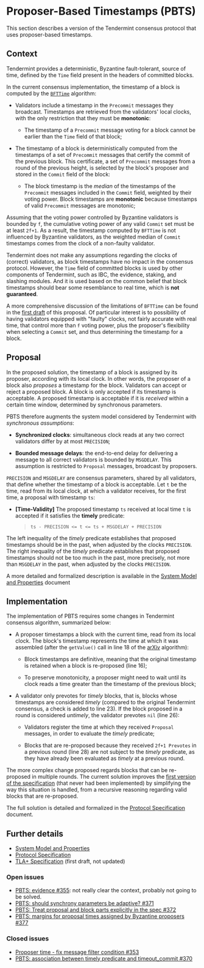 # Proposer-Based Timestamps (PBTS)

This section describes a version of the Tendermint consensus protocol
that uses proposer-based timestamps.

## Context

Tendermint provides a deterministic, Byzantine fault-tolerant, source of time,
defined by the `Time` field present in the headers of committed blocks.

In the current consensus implementation, the timestamp of a block is
computed by the [`BFTTime`][bfttime] algorithm:

- Validators include a timestamp in the `Precommit` messages they broadcast.
Timestamps are retrieved from the validators' local clocks,
with the only restriction that they must be **monotonic**:

    - The timestamp of a `Precommit` message voting for a block
	cannot be earlier than the `Time` field of that block;

- The timestamp of a block is deterministically computed from the timestamps of
a set of `Precommit` messages that certify the commit of the previous block.
This certificate, a set of `Precommit` messages from a round of the previous height,
is selected by the block's proposer and stored in the `Commit` field of the block:

    - The block timestamp is the *median* of the timestamps of the `Precommit` messages
	included in the `Commit` field, weighted by their voting power.
	Block timestamps are **monotonic** because
	timestamps of valid `Precommit` messages are monotonic;

Assuming that the voting power controlled by Byzantine validators is bounded by `f`,
the cumulative voting power of any valid `Commit` set must be at least `2f+1`.
As a result, the timestamp computed by `BFTTime` is not influenced by Byzantine validators,
as the weighted median of `Commit` timestamps comes from the clock of a non-faulty validator.

Tendermint does not make any assumptions regarding the clocks of (correct) validators,
as block timestamps have no impact in the consensus protocol.
However, the `Time` field of committed blocks is used by other components of Tendermint,
such as IBC, the evidence, staking, and slashing modules.
And it is used based on the common belief that block timestamps
should bear some resemblance to real time, which is **not guaranteed**.

A more comprehensive discussion of the limitations of `BFTTime`
can be found in the [first draft][main_v1] of this proposal.
Of particular interest is to possibility of having validators equipped with "faulty" clocks,
not fairly accurate with real time, that control more than `f` voting power,
plus the proposer's flexibility when selecting a `Commit` set,
and thus determining the timestamp for a block.

## Proposal

In the proposed solution, the timestamp of a block is assigned by its
proposer, according with its local clock.
In other words, the proposer of a block also *proposes* a timestamp for the block.
Validators can accept or reject a proposed block.
A block is only accepted if its timestamp is acceptable.
A proposed timestamp is acceptable if it is *received* within a certain time window,
determined by synchronous parameters.

PBTS therefore augments the system model considered by Tendermint with *synchronous assumptions*:

- **Synchronized clocks**: simultaneous clock reads at any two correct validators
differ by at most `PRECISION`;

- **Bounded message delays**: the end-to-end delay for delivering a message to all correct validators
is bounded by `MSGDELAY`.
This assumption is restricted to `Proposal` messages, broadcast by proposers.

`PRECISION` and `MSGDELAY` are consensus parameters, shared by all validators,
that define whether the timestamp of a block is acceptable.
Let `t` be the time, read from its local clock, at which a validator
receives, for the first time, a proposal with timestamp `ts`:

- **[Time-Validity]** The proposed timestamp `ts` received at local time `t`
is accepted if it satisfies the **timely** predicate:
	> `ts - PRECISION <= t <= ts + MSGDELAY + PRECISION`

The left inequality of the *timely* predicate establishes that proposed timestamps
should be in the past, when adjusted by the clocks `PRECISION`.
The right inequality of the *timely* predicate establishes that proposed timestamps
should not be too much in the past, more precisely, not more than `MSGDELAY` in the past,
when adjusted by the clocks `PRECISION`.

A more detailed and formalized description is available in the
[System Model and Properties][sysmodel] document

## Implementation

The implementation of PBTS requires some changes in Tendermint consensus algorithm,
summarized below:

- A proposer timestamps a block with the current time, read from its local clock.
The block's timestamp represents the time at which it was assembled
(after the `getValue()` call in line 18 of the [arXiv][arXiv] algorithm):

    - Block timestamps are definitive, meaning that the original timestamp
	is retained when a block is re-proposed (line 16);

    - To preserve monotonicity, a proposer might need to wait until its clock
	reads a time greater than the timestamp of the previous block;

- A validator only prevotes for *timely* blocks,
that is, blocks whose timestamps are considered *timely* (compared to the original Tendermint consensus, a check is added to line 23).
If the block proposed in a round is considered *untimely*,
the validator prevotes `nil` (line 26):

    - Validators register the time at which they received `Proposal` messages,
	in order to evaluate the *timely* predicate;

    - Blocks that are re-proposed because they received `2f+1 Prevotes`
	in a previous round (line 28) are not subject to the *timely* predicate,
	as they have already been evaluated as *timely* at a previous round.

The more complex change proposed regards blocks that can be re-proposed in multiple rounds.
The current solution improves the [first version of the specification][algorithm_v1] (that never had been implemented)
by simplifying the way this situation is handled,
from a recursive reasoning regarding valid blocks that are re-proposed.

The full solution is detailed and formalized in the [Protocol Specification][algorithm] document.

## Further details

- [System Model and Properties][sysmodel]
- [Protocol Specification][algorithm]
- [TLA+ Specification][proposertla] (first draft, not updated)

### Open issues

- [PBTS: evidence #355][issue355]: not really clear the context, probably not going to be solved.
- [PBTS: should synchrony parameters be adaptive? #371][issue371]
- [PBTS: Treat proposal and block parts explicitly in the spec #372][issue372]
- [PBTS: margins for proposal times assigned by Byzantine proposers #377][issue377]

### Closed issues

- [Proposer time - fix message filter condition #353][issue353]
- [PBTS: association between timely predicate and timeout_commit #370][issue370]

[main_v1]: ./v1/pbts_001_draft.md

[algorithm]: ./pbts-algorithm_002_draft.md
[algorithm_v1]: ./v1/pbts-algorithm_001_draft.md

[sysmodel]: ./pbts-sysmodel_002_draft.md
[sysmodel_v1]: ./v1/pbts-sysmodel_001_draft.md

[proposertla]: ./tla/TendermintPBT_001_draft.tla

[bfttime]: https://github.com/tendermint/spec/blob/master/spec/consensus/bft-time.md
[arXiv]: https://arxiv.org/pdf/1807.04938.pdf

[issue353]: https://github.com/tendermint/spec/issues/353
[issue355]: https://github.com/tendermint/spec/issues/355
[issue370]: https://github.com/tendermint/spec/issues/370
[issue371]: https://github.com/tendermint/spec/issues/371
[issue372]: https://github.com/tendermint/spec/issues/372
[issue377]: https://github.com/tendermint/spec/issues/377
